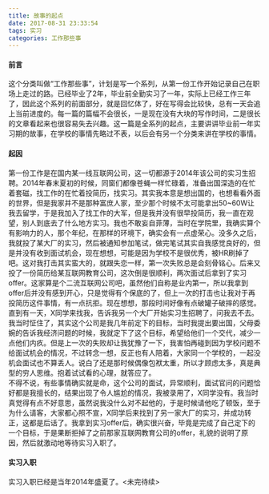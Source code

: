 ```yaml
---
title: 故事的起点
date: 2017-08-31 23:33:54
tags: 实习
categories: 工作那些事
---
```

#### 前言
这个分类叫做“工作那些事”，计划是写一个系列，从第一份工作开始记录自己在职场上走过的路。已经毕业了2年，毕业前全勤实习了一年，实际上已经工作三年了，因此这个系列的前面部分，就是回忆体了，好在写得会比较快，总有一天会追上当前进度的。每一篇的篇幅不会很长，一是现在没有大块的写作时间，二是很长的文章看起来也很容易失去兴趣。这一篇是全系列的起点，主要讲讲毕业前一年实习期的故事，在学校的事情先略过不表，以后会有另一个分类来讲在学校的事情。
#### 起因
第一份工作是在国内某一线互联网公司，这一切都源于2014年该公司的实习生招聘。2014年春末夏初的时候，同窗们都像苍蝇一样忙碌着，准备出国深造的在忙着套磁，找工作的在忙着投简历，找实习。其实我本意是想出国的，也想看看外面的世界，但是我家并不是那种富庶人家，至少那个时候不太可能拿出50~60W让我去留学，于是我加入了找工作的大军，但是我并没有很早投简历，我一直在观望，别人到底去了什么地方实习。我也不敢妄自菲薄，当时在学院里，我确实算个有影响力的人，那个年纪，在那样的环境下，确实会有一点虚荣心。没多久之后，我就投了某大厂的实习，然后被通知参加笔试，做完笔试其实自我感觉良好的，但是并没有收到面试机会，现在想想，可能是因为学校不是很优秀，被HR刷掉了吧。这对我打击其实蛮大的，就跟失恋一样，第一次失败总是会刻骨铭心。后来又投了一份简历给某互联网教育公司，这次倒是很顺利，两次面试后拿到了实习offer。这家算是个二流互联网公司吧，虽然他们自称是业内第一，所以我拿到offer后并没有感到开心，只是觉得有个保底的了，但上一次的打击也让我对于再投简历这件事情，有一点抗拒。现在想想，那段时间好像有点破罐子破摔的感觉。  
直到有一天，X同学来找我，告诉我另一个大厂开始实习生招聘了，问我去不去。我当时怔住了，其实这个公司是我几年前定下的目标，当时我提出要出国，父母委婉的告诉我经济问题的时候，我就定下了这个目标，希望给他们一个交代，减少一点他们内疚。但是上一次的失败却让我犹豫了一下，我害怕再碰到因为学校问题不给面试机会的情况，不过转念一想，反正也有人陪着，大家同一个学校的，一起没机会面试也不算丢人。说白了还是那时候偶像包袱太重，所以才顾虑太多，真是典型的穷人思维。抱着试试看的心理，就答应了。  
不得不说，有些事情确实就是命，这个公司的面试，异常顺利，面试官问的问题恰好都是我擅长的，结果出现了令人尴尬的情况，我被录用了，X同学没有。我当时真觉得有点不好意思，虽然说我没什么对不起他的，于是时候请他吃了顿饭，至于为什么请客，大家都心照不宣，X同学后来找到了另一家大厂的实习，并成功转正，这都是后话了。我拿到实习offer后，确实很兴奋，毕竟是完成了自己定下的一个目标，于是果断拒掉了之前那家互联网教育公司的offer，礼貌的说明了原因，然后就激动地等待实习入职了。
#### 实习入职
实习入职已经是当年2014年盛夏了。<未完待续>
